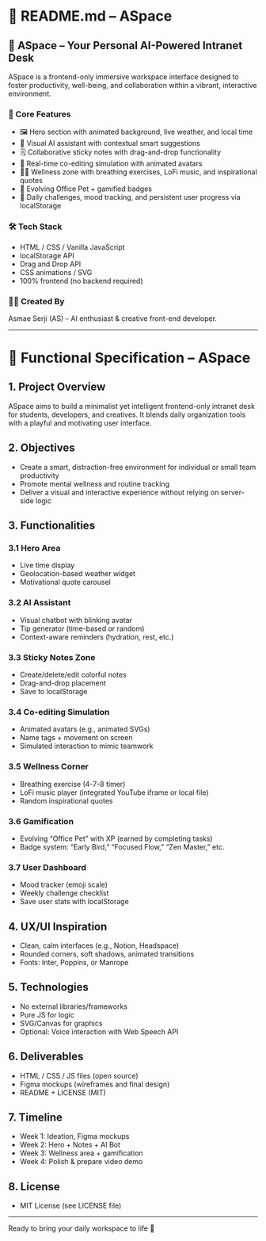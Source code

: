 # 📖 README.md – ASpace

## 🌌 ASpace – Your Personal AI-Powered Intranet Desk

ASpace is a frontend-only immersive workspace interface designed to foster productivity, well-being, and collaboration within a vibrant, interactive environment.

### 🚀 Core Features

* 🖼️ Hero section with animated background, live weather, and local time
* 🤖 Visual AI assistant with contextual smart suggestions
* 🗒️ Collaborative sticky notes with drag-and-drop functionality
* 🧠 Real-time co-editing simulation with animated avatars
* 🧘‍♀️ Wellness zone with breathing exercises, LoFi music, and inspirational quotes
* 🐣 Evolving Office Pet + gamified badges
* 🎯 Daily challenges, mood tracking, and persistent user progress via localStorage

### 🛠️ Tech Stack

* HTML / CSS / Vanilla JavaScript
* localStorage API
* Drag and Drop API
* CSS animations / SVG
* 100% frontend (no backend required)

### 👩‍🎨 Created By

Asmae Serji (AS) – AI enthusiast & creative front-end developer.

---

# 📘 Functional Specification – ASpace

## 1. Project Overview

ASpace aims to build a minimalist yet intelligent frontend-only intranet desk for students, developers, and creatives. It blends daily organization tools with a playful and motivating user interface.

## 2. Objectives

* Create a smart, distraction-free environment for individual or small team productivity
* Promote mental wellness and routine tracking
* Deliver a visual and interactive experience without relying on server-side logic

## 3. Functionalities

### 3.1 Hero Area

* Live time display
* Geolocation-based weather widget
* Motivational quote carousel

### 3.2 AI Assistant

* Visual chatbot with blinking avatar
* Tip generator (time-based or random)
* Context-aware reminders (hydration, rest, etc.)

### 3.3 Sticky Notes Zone

* Create/delete/edit colorful notes
* Drag-and-drop placement
* Save to localStorage

### 3.4 Co-editing Simulation

* Animated avatars (e.g., animated SVGs)
* Name tags + movement on screen
* Simulated interaction to mimic teamwork

### 3.5 Wellness Corner

* Breathing exercise (4-7-8 timer)
* LoFi music player (integrated YouTube iframe or local file)
* Random inspirational quotes

### 3.6 Gamification

* Evolving “Office Pet” with XP (earned by completing tasks)
* Badge system: “Early Bird,” “Focused Flow,” “Zen Master,” etc.

### 3.7 User Dashboard

* Mood tracker (emoji scale)
* Weekly challenge checklist
* Save user stats with localStorage

## 4. UX/UI Inspiration

* Clean, calm interfaces (e.g., Notion, Headspace)
* Rounded corners, soft shadows, animated transitions
* Fonts: Inter, Poppins, or Manrope

## 5. Technologies

* No external libraries/frameworks
* Pure JS for logic
* SVG/Canvas for graphics
* Optional: Voice interaction with Web Speech API

## 6. Deliverables

* HTML / CSS / JS files (open source)
* Figma mockups (wireframes and final design)
* README + LICENSE (MIT)

## 7. Timeline

* Week 1: Ideation, Figma mockups
* Week 2: Hero + Notes + AI Bot
* Week 3: Wellness area + gamification
* Week 4: Polish & prepare video demo

## 8. License

* MIT License (see LICENSE file)

---

Ready to bring your daily workspace to life 🚀

